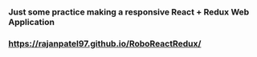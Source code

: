 ### Just some practice making a responsive React + Redux Web Application

### https://rajanpatel97.github.io/RoboReactRedux/
